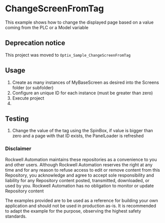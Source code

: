# ChangeScreenFromTag
This example shows how to change the displayed page based on a value coming from the PLC or a Model variable

## Deprecation notice

This project was moved to `Optix_Sample_ChangeScreenFromTag`

## Usage
1. Create as many instances of MyBaseScreen as desired into the Screens folder (or subfolder)
2. Configure an unique ID for each instance (must be greater than zero)
3. Execute project
4. 
## Testing
1. Change the value of the tag using the SpinBox, if value is bigger than zero and a page with that ID exists, the PanelLoader is refreshed

### Disclaimer

Rockwell Automation maintains these repositories as a convenience to you and other users. Although Rockwell Automation reserves the right at any time and for any reason to refuse access to edit or remove content from this Repository, you acknowledge and agree to accept sole responsibility and liability for any Repository content posted, transmitted, downloaded, or used by you. Rockwell Automation has no obligation to monitor or update Repository content

The examples provided are to be used as a reference for building your own application and should not be used in production as-is. It is recommended to adapt the example for the purpose, observing the highest safety standards.
